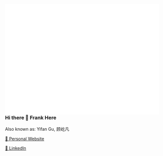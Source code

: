 <img align="right" src="https://github.com/gyf304/gyf304/blob/main/github-metrics.svg">

### Hi there 👋 Frank Here

Also known as: Yifan Gu, 顾屹凡

[🔗 Personal Website](https://yifangu.com)

[🔗 LinkedIn](https://www.linkedin.com/in/yifan-gu-b44213102/)
